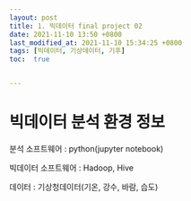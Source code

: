 ```yaml
---
layout: post
title: 1. 빅데이터 final project 02
date: 2021-11-10 13:50 +0800
last_modified_at: 2021-11-10 15:34:25 +0800
tags: [빅데이터, 기상데이터, 기후]
toc:  true


---
```


# 빅데이터 분석 환경 정보

분석 소프트웨어 : python(jupyter notebook)  

빅데이터 소프트웨어 : Hadoop, Hive  

데이터 : 기상청데이터(기온, 강수, 바람, 습도)  
